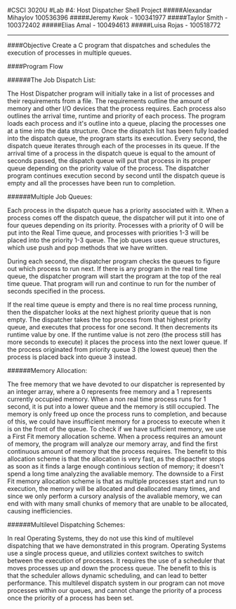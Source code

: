 #CSCI 3020U
#Lab #4: Host Dispatcher Shell Project
#####Alexandar Mihaylov 100536396
#####Jeremy Kwok - 100341977
#####Taylor Smith - 100372402
#####Elias Amal - 100494613
#####Luisa Rojas - 100518772

--------------------------------

####Objective
Create a C program that dispatches and schedules the execution of processes in multiple queues.

####Program Flow

######The Job Dispatch List:

The Host Dispatcher program will initially take in a list of processes and their requirements from a file. The requirements outline the amount of memory and other I/O devices that the process requires. Each process also outlines the arrival time, runtime and priority of each process. The program loads each process and it's outline into a queue, placing the processes one at a time into the data structure. Once the dispatch list has been fully loaded into the dispatch queue, the program starts its execution. Every second, the dispatch queue iterates through each of the processes in its queue. If the arrival time of a process in the dispatch queue is equal to the amount of seconds passed, the dispatch queue will put that process in its proper queue depending on the priority value of the process. The dispatcher program continues execution second by second until the dispatch queue is empty and all the processes have been run to completion. 

######Multiple Job Queues:

Each process in the dispatch queue has a priority associated with it. When a process comes off the dispatch queue, the dispatcher will put it into one of four queues depending on its priority. Processes with a priority of 0 will be put into the Real Time queue, and processes with priorities 1-3 will be placed into the priority 1-3 queue. The job queues uses queue structures, which use push and pop methods that we have written.  

During each second, the dispatcher program checks the queues to figure out which process to run next. If there is any program in the real time queue, the dispatcher program will start the program at the top of the real time queue. That program will run and continue to run for the number of seconds specified in the process.

If the real time queue is empty and there is no real time process running, then the dispatcher looks at the next highest priority queue that is non empty. The dispatcher takes the top process from that highest priority queue, and executes that process for one second. It then decrements its runtime value by one. If the runtime value is not zero (the process still has more seconds to execute) it places the process into the next lower queue. If the process originated from priority queue 3 (the lowest queue) then the process is placed back into queue 3 instead.


######Memory Allocation:

The free memory that we have devoted to our dispatcher is represented by an integer array, where a 0 represents free memory and a 1 represents currently occupied memory. When a non real time process runs for 1 second, it is put into a lower queue and the memory is still occupied. The memory is only freed up once the process runs to completion, and because of this, we could have insufficient memory for a process to execute when it is on the front of the queue. To check if we have sufficient memory, we use a First Fit memory allocation scheme. When a process requires an amount of memory, the program will analyze our memory array, and find the first continuous amount of memory that the process requires. The benefit to this allocation scheme is that the allocation is very fast, as the dispacther stops as soon as it finds a large enough continious section of memory; it doesn't spend a long time analyzing the avaliable memory. The downside to a First Fit memory allocation scheme is that as multiple processes start and run to execution, the memory will be allocated and deallocated many times, and since we only perform a cursory analysis of the avaliable memory, we can end with with many small chunks of memory that are unable to be allocated, causing inefficiencies.   

######Multilevel Dispatching Schemes:

In real Operating Systems, they do not use this kind of multilevel dispatching that we have demonstrated in this program. Operating Systems use a single process queue, and utilizies context switches to switch between the execution of processes. It requires the use of a scheduler that moves processes up and down the process queue. The benefit to this is that the scheduler allows dynamic scheduling, and can lead to better performance. This multilevel dispatch system in our program can not move processes within our queues, and cannot change the priority of a process once the priority of a process has been set. 
